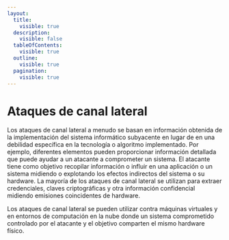 ```yaml
---
layout:
  title:
    visible: true
  description:
    visible: false
  tableOfContents:
    visible: true
  outline:
    visible: true
  pagination:
    visible: true
---
```


# Ataques de canal lateral

Los ataques de canal lateral a menudo se basan en información obtenida de la implementación del sistema informático subyacente en lugar de en una debilidad específica en la tecnología o algoritmo implementado. Por ejemplo, diferentes elementos pueden proporcionar información detallada que puede ayudar a un atacante a comprometer un sistema. El atacante tiene como objetivo recopilar información o influir en una aplicación o un sistema midiendo o explotando los efectos indirectos del sistema o su hardware. La mayoría de los ataques de canal lateral se utilizan para extraer credenciales, claves criptográficas y otra información confidencial midiendo emisiones coincidentes de hardware.

Los ataques de canal lateral se pueden utilizar contra máquinas virtuales y en entornos de computación en la nube donde un sistema comprometido controlado por el atacante y el objetivo comparten el mismo hardware físico.
